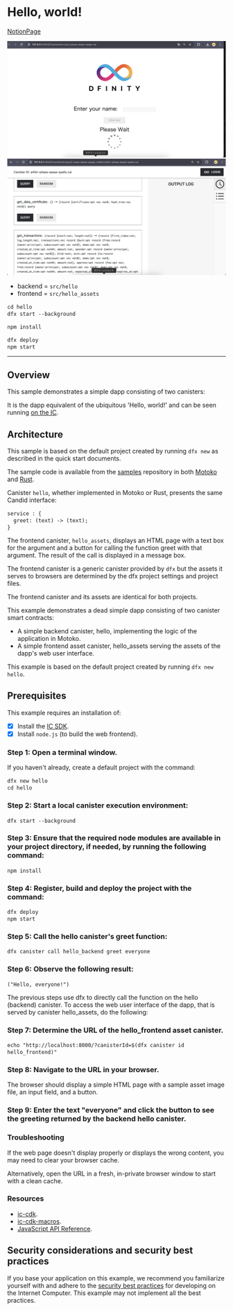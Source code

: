 

# Hello, world!

[NotionPage](https://petal-tarsal-2b3.notion.site/Sample-Canister-Deploy-190e519d441a80b1a942d2b1b8283023)


![alt text](<hello-frontend.png>) ![alt text](<hello-backend.png>)

-   backend = `src/hello`
-   frontend = `src/hello_assets`

```
cd hello
dfx start --background
```
```
npm install
```

```
dfx deploy
npm start
```

-------------------------------------------------
## Overview 
This sample demonstrates a simple dapp consisting of two canisters:

It is the dapp equivalent of the ubiquitous 'Hello, world!' and can be seen running [on the IC](https://6lqbm-ryaaa-aaaai-qibsa-cai.ic0.app/).

## Architecture

This sample is based on the default project created by running `dfx new` as described in the quick start documents.

The sample code is available from the [samples](https://github.com/dfinity/examples) repository in both [Motoko](https://github.com/dfinity/examples/tree/master/motoko/hello) and [Rust](https://github.com/dfinity/examples/tree/master/rust/hello).

Canister `hello`, whether implemented in Motoko or Rust, presents the same Candid interface:
```candid
service : {
  greet: (text) -> (text);
}
```

The frontend canister, `hello_assets`, displays an HTML page with a text box for the argument and a button for calling the function greet with that argument. The result of the call is displayed in a message box.

The frontend canister is a generic canister provided by `dfx` but the assets it serves to browsers are determined by the dfx project settings and project files.

The frontend canister and its assets are identical for both projects.

This example demonstrates a dead simple dapp consisting of two canister smart contracts:

- A simple backend canister, hello, implementing the logic of the application in Motoko.
- A simple frontend asset canister, hello_assets serving the assets of the dapp's web user interface.

This example is based on the default project created by running `dfx new hello`.

## Prerequisites
This example requires an installation of:
- [x] Install the [IC SDK](https://internetcomputer.org/docs/current/developer-docs/setup/install/index.mdx).
- [x] Install `node.js` (to build the web frontend).

 ### Step 1: Open a terminal window.

If you haven't already, create a default project with the command:

```
dfx new hello
cd hello
```

 ### Step 2: Start a local canister execution environment:

```
dfx start --background
```

 ### Step 3: Ensure that the required node modules are available in your project directory, if needed, by running the following command:

```
npm install
```

 ### Step 4: Register, build and deploy the project with the command:

```
dfx deploy
npm start
```

 ### Step 5: Call the hello canister's greet function:

```
dfx canister call hello_backend greet everyone
```

 ### Step 6: Observe the following result:

```
("Hello, everyone!")
```

The previous steps use dfx to directly call the function on the hello (backend) canister. To access the web user interface of the dapp, that is served by canister hello_assets, do the following:

 ### Step 7: Determine the URL of the hello_frontend asset canister.

```
echo "http://localhost:8000/?canisterId=$(dfx canister id hello_frontend)"
```

 ### Step 8: Navigate to the URL in your browser.
The browser should display a simple HTML page with a sample asset image file, an input field, and a button.

 ### Step 9: Enter the text "everyone" and click the button to see the greeting returned by the backend hello canister.

### Troubleshooting
If the web page doesn't display properly or displays the wrong content, you may need to clear your browser cache.

Alternatively, open the URL in a fresh, in-private browser window to start with a clean cache.


### Resources
- [ic-cdk](https://docs.rs/ic-cdk/latest/ic_cdk/).
- [ic-cdk-macros](https://docs.rs/ic-cdk-macros).
- [JavaScript API Reference](https://erxue-5aaaa-aaaab-qaagq-cai.ic0.app/).


## Security considerations and security best practices

If you base your application on this example, we recommend you familiarize yourself with and adhere to the [security best practices](https://internetcomputer.org/docs/current/references/security/) for developing on the Internet Computer. This example may not implement all the best practices.

